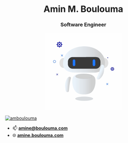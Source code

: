 <h1 align="center">Amin M. Boulouma</h1>
<h3 align="center">Software Engineer</h3>
<p align= "center"><img src="https://github.com/amboulouma/amboulouma/blob/master/animation.gif" width="250" height="250"></p>

<p align="left"> <a href="https://twitter.com/amboulouma" target="blank"><img src="https://img.shields.io/twitter/follow/amboulouma?logo=twitter&style=for-the-badge" alt="amboulouma" /></a> </p>

- 📫 **amine@boulouma.com**
- 🌐 **[amine.boulouma.com](https://amine.boulouma.com)**

